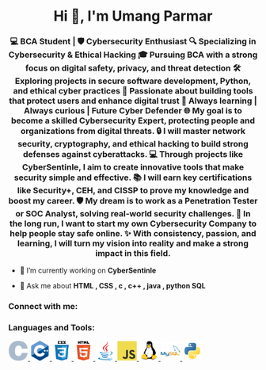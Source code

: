 <h1 align="center">Hi 👋, I'm Umang Parmar</h1>
<h3 align="center">💻 BCA Student | 🛡️ Cybersecurity Enthusiast 🔍 Specializing in Cybersecurity & Ethical Hacking 🎓 Pursuing BCA with a strong focus on digital safety, privacy, and threat detection 🛠️ Exploring projects in secure software development, Python, and ethical cyber practices 🚀 Passionate about building tools that protect users and enhance digital trust 📍 Always learning | Always curious | Future Cyber Defender
🌐 My goal is to become a skilled Cybersecurity Expert, protecting people and organizations from digital threats.
🔒 I will master network security, cryptography, and ethical hacking to build strong defenses against cyberattacks.
💻 Through projects like CyberSentinle, I aim to create innovative tools that make security simple and effective.
📚 I will earn key certifications like Security+, CEH, and CISSP to prove my knowledge and boost my career.
🛡️ My dream is to work as a Penetration Tester or SOC Analyst, solving real-world security challenges.
🚀 In the long run, I want to start my own Cybersecurity Company to help people stay safe online.
✨ With consistency, passion, and learning, I will turn my vision into reality and make a strong impact in this field.

</h3>

- 🔭 I’m currently working on **CyberSentinle**

- 💬 Ask me about **HTML , CSS , c , c++ , java , python SQL**

<h3 align="left">Connect with me:</h3>
<p align="left">
</p>

<h3 align="left">Languages and Tools:</h3>
<p align="left"> <a href="https://www.cprogramming.com/" target="_blank" rel="noreferrer"> <img src="https://raw.githubusercontent.com/devicons/devicon/master/icons/c/c-original.svg" alt="c" width="40" height="40"/> </a> <a href="https://www.w3schools.com/cpp/" target="_blank" rel="noreferrer"> <img src="https://raw.githubusercontent.com/devicons/devicon/master/icons/cplusplus/cplusplus-original.svg" alt="cplusplus" width="40" height="40"/> </a> <a href="https://www.w3schools.com/css/" target="_blank" rel="noreferrer"> <img src="https://raw.githubusercontent.com/devicons/devicon/master/icons/css3/css3-original-wordmark.svg" alt="css3" width="40" height="40"/> </a> <a href="https://www.w3.org/html/" target="_blank" rel="noreferrer"> <img src="https://raw.githubusercontent.com/devicons/devicon/master/icons/html5/html5-original-wordmark.svg" alt="html5" width="40" height="40"/> </a> <a href="https://www.java.com" target="_blank" rel="noreferrer"> <img src="https://raw.githubusercontent.com/devicons/devicon/master/icons/java/java-original.svg" alt="java" width="40" height="40"/> </a> <a href="https://developer.mozilla.org/en-US/docs/Web/JavaScript" target="_blank" rel="noreferrer"> <img src="https://raw.githubusercontent.com/devicons/devicon/master/icons/javascript/javascript-original.svg" alt="javascript" width="40" height="40"/> </a> <a href="https://www.linux.org/" target="_blank" rel="noreferrer"> <img src="https://raw.githubusercontent.com/devicons/devicon/master/icons/linux/linux-original.svg" alt="linux" width="40" height="40"/> </a> <a href="https://www.mysql.com/" target="_blank" rel="noreferrer"> <img src="https://raw.githubusercontent.com/devicons/devicon/master/icons/mysql/mysql-original-wordmark.svg" alt="mysql" width="40" height="40"/> </a> <a href="https://www.python.org" target="_blank" rel="noreferrer"> <img src="https://raw.githubusercontent.com/devicons/devicon/master/icons/python/python-original.svg" alt="python" width="40" height="40"/> </a> </p>
